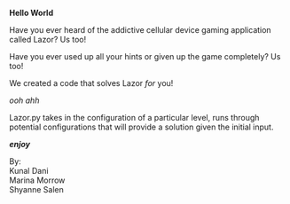 **Hello World**  

Have you ever heard of the addictive cellular device gaming application called Lazor? Us too!  

Have you ever used up all your hints or given up the game completely? Us too!  

We created a code that solves Lazor *for* you!   

*ooh ahh*  

Lazor.py takes in the configuration of a particular level, runs through potential configurations
that will provide a solution given the initial input.  

**_enjoy_**  

By:  
Kunal Dani  
Marina Morrow  
Shyanne Salen  
